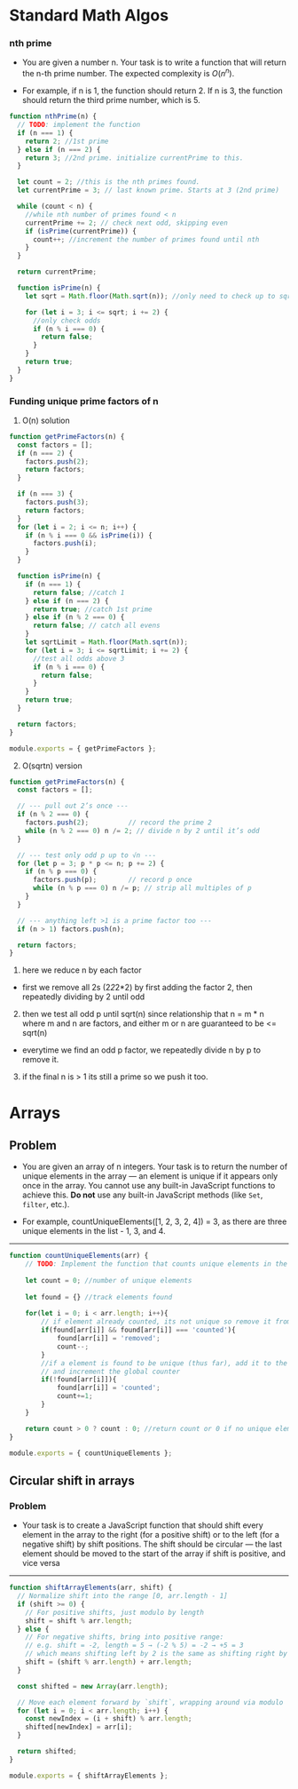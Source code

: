 # Standard Math Algos

### nth prime

- You are given a number n. Your task is to write a function that will return the n-th prime number. The expected complexity is $O(n^n)$.

- For example, if n is 1, the function should return 2. If n is 3, the function should return the third prime number, which is 5.

```jsx
function nthPrime(n) {
  // TODO: implement the function
  if (n === 1) {
    return 2; //1st prime
  } else if (n === 2) {
    return 3; //2nd prime. initialize currentPrime to this.
  }

  let count = 2; //this is the nth primes found.
  let currentPrime = 3; // last known prime. Starts at 3 (2nd prime)

  while (count < n) {
    //while nth number of primes found < n
    currentPrime += 2; // check next odd, skipping even
    if (isPrime(currentPrime)) {
      count++; //increment the number of primes found until nth
    }
  }

  return currentPrime;

  function isPrime(n) {
    let sqrt = Math.floor(Math.sqrt(n)); //only need to check up to sqrt. since every number is divided by n * m where either n or m is at most sqrt(num)

    for (let i = 3; i <= sqrt; i += 2) {
      //only check odds
      if (n % i === 0) {
        return false;
      }
    }
    return true;
  }
}
```

### Funding unique prime factors of n

1. O(n) solution

```jsx
function getPrimeFactors(n) {
  const factors = [];
  if (n === 2) {
    factors.push(2);
    return factors;
  }

  if (n === 3) {
    factors.push(3);
    return factors;
  }
  for (let i = 2; i <= n; i++) {
    if (n % i === 0 && isPrime(i)) {
      factors.push(i);
    }
  }

  function isPrime(n) {
    if (n === 1) {
      return false; //catch 1
    } else if (n === 2) {
      return true; //catch 1st prime
    } else if (n % 2 === 0) {
      return false; // catch all evens
    }
    let sqrtLimit = Math.floor(Math.sqrt(n));
    for (let i = 3; i <= sqrtLimit; i += 2) {
      //test all odds above 3
      if (n % i === 0) {
        return false;
      }
    }
    return true;
  }

  return factors;
}

module.exports = { getPrimeFactors };
```

2) O(sqrtn) version

```jsx
function getPrimeFactors(n) {
  const factors = [];

  // --- pull out 2’s once ---
  if (n % 2 === 0) {
    factors.push(2);          // record the prime 2
    while (n % 2 === 0) n /= 2; // divide n by 2 until it’s odd
  }

  // --- test only odd p up to √n ---
  for (let p = 3; p * p <= n; p += 2) {
    if (n % p === 0) {
      factors.push(p);        // record p once
      while (n % p === 0) n /= p; // strip all multiples of p
    }
  }

  // --- anything left >1 is a prime factor too ---
  if (n > 1) factors.push(n);

  return factors;
}


```

1) here we reduce n by each factor
 - first we remove all 2s (2*2*2*2) by first adding the factor 2, then repeatedly dividing by 2 until odd

2) then we test all odd p until sqrt(n) since relationship that n = m * n where m and n are factors, and either m or n are guaranteed to be <= sqrt(n)
 
  - everytime we find an odd p factor, we repeatedly divide n by p to remove it.

3) if the final n is > 1 its still a prime so we push it too.


# Arrays

## Problem 

- You are given an array of n integers. Your task is to return the number of unique elements in the array — an element is unique if it appears only once in the array. You cannot use any built-in JavaScript functions to achieve this. **Do not** use any built-in JavaScript methods (like `Set`, `filter`, etc.).

- For example, countUniqueElements([1, 2, 3, 2, 4]) = 3, as there are three unique elements in the list - 1, 3, and 4.

---

```jsx
function countUniqueElements(arr) {
    // TODO: Implement the function that counts unique elements in the given array.
    
    let count = 0; //number of unique elements
    
    let found = {} //track elements found
    
    for(let i = 0; i < arr.length; i++){
        // if element already counted, its not unique so remove it from count
        if(found[arr[i]] && found[arr[i]] === 'counted'){
            found[arr[i]] = 'removed';
            count--;
        }
        //if a element is found to be unique (thus far), add it to the counted object
        // and increment the global counter
        if(!found[arr[i]]){
            found[arr[i]] = 'counted';
            count+=1;
        }
    }

    return count > 0 ? count : 0; //return count or 0 if no unique elements.
}

module.exports = { countUniqueElements };

```



## Circular shift in arrays

### Problem 

- Your task is to create a JavaScript function that should shift every element in the array to the right    (for a positive shift) or to the left (for a negative shift) by shift positions. The shift should be circular — the last element should be moved to the start of the array if shift is positive, and vice versa

--- 

```jsx
function shiftArrayElements(arr, shift) {
  // Normalize shift into the range [0, arr.length - 1]
  if (shift >= 0) {
    // For positive shifts, just modulo by length
    shift = shift % arr.length;
  } else {
    // For negative shifts, bring into positive range:
    // e.g. shift = -2, length = 5 → (-2 % 5) = -2 → +5 = 3
    // which means shifting left by 2 is the same as shifting right by 3
    shift = (shift % arr.length) + arr.length;
  }

  const shifted = new Array(arr.length);

  // Move each element forward by `shift`, wrapping around via modulo
  for (let i = 0; i < arr.length; i++) {
    const newIndex = (i + shift) % arr.length;
    shifted[newIndex] = arr[i];
  }

  return shifted;
}

module.exports = { shiftArrayElements };

```
